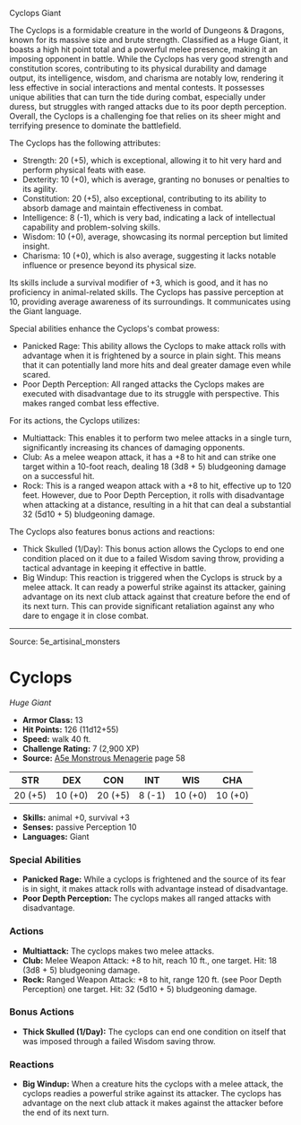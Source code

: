 <MonsterName/>Cyclops</MonsterName>
<CreatureType/>Giant</CreatureType>

<summary>The Cyclops is a formidable creature in the world of Dungeons & Dragons, known for its massive size and brute strength. Classified as a Huge Giant, it boasts a high hit point total and a powerful melee presence, making it an imposing opponent in battle. While the Cyclops has very good strength and constitution scores, contributing to its physical durability and damage output, its intelligence, wisdom, and charisma are notably low, rendering it less effective in social interactions and mental contests. It possesses unique abilities that can turn the tide during combat, especially under duress, but struggles with ranged attacks due to its poor depth perception. Overall, the Cyclops is a challenging foe that relies on its sheer might and terrifying presence to dominate the battlefield.</summary>

<detail>

The Cyclops has the following attributes: 

- Strength: 20 (+5), which is exceptional, allowing it to hit very hard and perform physical feats with ease. 
- Dexterity: 10 (+0), which is average, granting no bonuses or penalties to its agility.
- Constitution: 20 (+5), also exceptional, contributing to its ability to absorb damage and maintain effectiveness in combat.
- Intelligence: 8 (-1), which is very bad, indicating a lack of intellectual capability and problem-solving skills.
- Wisdom: 10 (+0), average, showcasing its normal perception but limited insight.
- Charisma: 10 (+0), which is also average, suggesting it lacks notable influence or presence beyond its physical size.

Its skills include a survival modifier of +3, which is good, and it has no proficiency in animal-related skills. The Cyclops has passive perception at 10, providing average awareness of its surroundings. It communicates using the Giant language.

Special abilities enhance the Cyclops's combat prowess:
- Panicked Rage: This ability allows the Cyclops to make attack rolls with advantage when it is frightened by a source in plain sight. This means that it can potentially land more hits and deal greater damage even while scared.
- Poor Depth Perception: All ranged attacks the Cyclops makes are executed with disadvantage due to its struggle with perspective. This makes ranged combat less effective.

For its actions, the Cyclops utilizes:
- Multiattack: This enables it to perform two melee attacks in a single turn, significantly increasing its chances of damaging opponents.
- Club: As a melee weapon attack, it has a +8 to hit and can strike one target within a 10-foot reach, dealing 18 (3d8 + 5) bludgeoning damage on a successful hit.
- Rock: This is a ranged weapon attack with a +8 to hit, effective up to 120 feet. However, due to Poor Depth Perception, it rolls with disadvantage when attacking at a distance, resulting in a hit that can deal a substantial 32 (5d10 + 5) bludgeoning damage.

The Cyclops also features bonus actions and reactions:
- Thick Skulled (1/Day): This bonus action allows the Cyclops to end one condition placed on it due to a failed Wisdom saving throw, providing a tactical advantage in keeping it effective in battle.
- Big Windup: This reaction is triggered when the Cyclops is struck by a melee attack. It can ready a powerful strike against its attacker, gaining advantage on its next club attack against that creature before the end of its next turn. This can provide significant retaliation against any who dare to engage it in close combat.</detail>



---

Source: 5e_artisinal_monsters

# Cyclops

*Huge* *Giant*

- **Armor Class:** 13
- **Hit Points:** 126 (11d12+55)
- **Speed:** walk 40 ft.
- **Challenge Rating:** 7 (2,900 XP)
- **Source:** [A5e Monstrous Menagerie](https://enpublishingrpg.com/products/level-up-monstrous-menagerie-a5e) page 58

| STR | DEX | CON | INT | WIS | CHA |
| --- | --- | --- | --- | --- | --- |
| 20 (+5) | 10 (+0) | 20 (+5) | 8 (-1) | 10 (+0) | 10 (+0) |

- **Skills:** animal +0, survival +3
- **Senses:** passive Perception 10
- **Languages:** Giant

### Special Abilities

- **Panicked Rage:** While a cyclops is frightened and the source of its fear is in sight, it makes attack rolls with advantage instead of disadvantage.
- **Poor Depth Perception:** The cyclops makes all ranged attacks with disadvantage.

### Actions

- **Multiattack:** The cyclops makes two melee attacks.
- **Club:** Melee Weapon Attack: +8 to hit, reach 10 ft., one target. Hit: 18 (3d8 + 5) bludgeoning damage.
- **Rock:** Ranged Weapon Attack: +8 to hit, range 120 ft. (see Poor Depth Perception)  one target. Hit: 32 (5d10 + 5) bludgeoning damage.

### Bonus Actions

- **Thick Skulled (1/Day):** The cyclops can end one condition on itself that was imposed through a failed Wisdom saving throw.

### Reactions

- **Big Windup:** When a creature hits the cyclops with a melee attack, the cyclops readies a powerful strike against its attacker. The cyclops has advantage on the next club attack it makes against the attacker before the end of its next turn.




